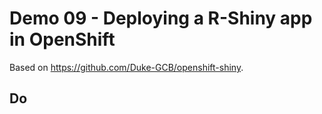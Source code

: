 # Demo 09 - Deploying a R-Shiny app in OpenShift

Based on https://github.com/Duke-GCB/openshift-shiny.

## Do

